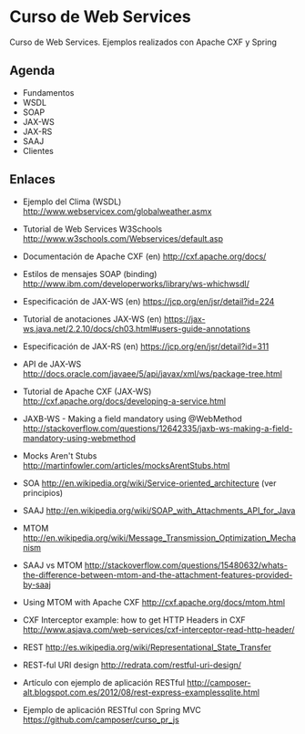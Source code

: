 Curso de Web Services
=====================

Curso de Web Services. Ejemplos realizados con Apache CXF y Spring

Agenda
------

- Fundamentos
- WSDL
- SOAP
- JAX-WS
- JAX-RS
- SAAJ
- Clientes

Enlaces
-------

- Ejemplo del Clima (WSDL)
http://www.webservicex.com/globalweather.asmx 

- Tutorial de Web Services W3Schools
http://www.w3schools.com/Webservices/default.asp

- Documentación de Apache CXF (en)
http://cxf.apache.org/docs/

- Estilos de mensajes SOAP (binding)
http://www.ibm.com/developerworks/library/ws-whichwsdl/

- Especificación de JAX-WS (en)
https://jcp.org/en/jsr/detail?id=224

- Tutorial de anotaciones JAX-WS (en)
https://jax-ws.java.net/2.2.10/docs/ch03.html#users-guide-annotations

- Especificación de JAX-RS (en)
https://jcp.org/en/jsr/detail?id=311

- API de JAX-WS
http://docs.oracle.com/javaee/5/api/javax/xml/ws/package-tree.html

- Tutorial de Apache CXF (JAX-WS)
http://cxf.apache.org/docs/developing-a-service.html

- JAXB-WS - Making a field mandatory using @WebMethod
http://stackoverflow.com/questions/12642335/jaxb-ws-making-a-field-mandatory-using-webmethod

- Mocks Aren't Stubs
http://martinfowler.com/articles/mocksArentStubs.html

- SOA
http://en.wikipedia.org/wiki/Service-oriented_architecture
(ver principios)

- SAAJ
http://en.wikipedia.org/wiki/SOAP_with_Attachments_API_for_Java

- MTOM
http://en.wikipedia.org/wiki/Message_Transmission_Optimization_Mechanism

- SAAJ vs MTOM
http://stackoverflow.com/questions/15480632/whats-the-difference-between-mtom-and-the-attachment-features-provided-by-saaj

- Using MTOM with Apache CXF
http://cxf.apache.org/docs/mtom.html

- CXF Interceptor example: how to get HTTP Headers in CXF
http://www.asjava.com/web-services/cxf-interceptor-read-http-header/

- REST
http://es.wikipedia.org/wiki/Representational_State_Transfer

- REST-ful URI design
http://redrata.com/restful-uri-design/

- Artículo con ejemplo de aplicación RESTful
http://camposer-alt.blogspot.com.es/2012/08/rest-express-examplessqlite.html

- Ejemplo de aplicación RESTful con Spring MVC
https://github.com/camposer/curso_pr_js
